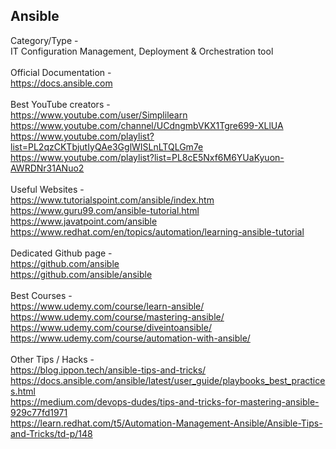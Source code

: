 ## Ansible
Category/Type - <br>
IT Configuration Management, Deployment & Orchestration tool
<br>
<br>
Official Documentation - <br>
https://docs.ansible.com
<br>
<br>
Best YouTube creators - <br>
https://www.youtube.com/user/Simplilearn <br>
https://www.youtube.com/channel/UCdngmbVKX1Tgre699-XLlUA <br>
https://www.youtube.com/playlist?list=PL2qzCKTbjutIyQAe3GglWISLnLTQLGm7e <br>
https://www.youtube.com/playlist?list=PL8cE5Nxf6M6YUaKyuon-AWRDNr31ANuo2 
<br>
<br>
Useful Websites - <br>
https://www.tutorialspoint.com/ansible/index.htm <br>
https://www.guru99.com/ansible-tutorial.html <br>
https://www.javatpoint.com/ansible <br>
https://www.redhat.com/en/topics/automation/learning-ansible-tutorial
<br>
<br>
Dedicated Github page - <br> 
https://github.com/ansible <br>
https://github.com/ansible/ansible 
<br>
<br>Best Courses - <br>
https://www.udemy.com/course/learn-ansible/ <br>
https://www.udemy.com/course/mastering-ansible/ <br>
https://www.udemy.com/course/diveintoansible/ <br> 
https://www.udemy.com/course/automation-with-ansible/ 
<br>
<br>
Other Tips / Hacks - <br>
https://blog.ippon.tech/ansible-tips-and-tricks/ <br>
https://docs.ansible.com/ansible/latest/user_guide/playbooks_best_practices.html <br>
https://medium.com/devops-dudes/tips-and-tricks-for-mastering-ansible-929c77fd1971 <br>
https://learn.redhat.com/t5/Automation-Management-Ansible/Ansible-Tips-and-Tricks/td-p/148
<br>
<br>